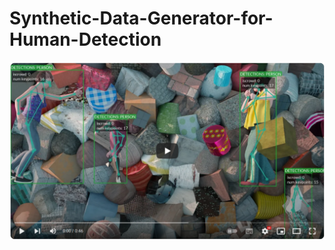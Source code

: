 # Synthetic-Data-Generator-for-Human-Detection

[![Synthetic-Data-Generator-for-Human-Detection-Intro-Video](docs/images/youtubePage.png)](https://youtu.be/knGM0dtrN8Q)